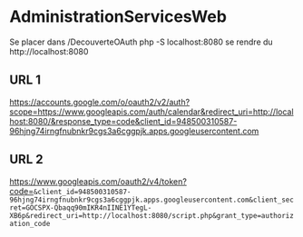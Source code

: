 # AdministrationServicesWeb

Se placer dans /DecouverteOAuth
    php -S localhost:8080 
se rendre du http://localhost:8080

## URL 1

https://accounts.google.com/o/oauth2/v2/auth?scope=https://www.googleapis.com/auth/calendar&redirect_uri=http://localhost:8080/&response_type=code&client_id=948500310587-96hjng74irngfnubnkr9cgs3a6cggpjk.apps.googleusercontent.com

## URL 2

https://www.googleapis.com/oauth2/v4/token?code=<CODE>&client_id=948500310587-96hjng74irngfnubnkr9cgs3a6cggpjk.apps.googleusercontent.com&client_secret=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&redirect_uri=http://localhost:8080/script.php&grant_type=authorization_code
